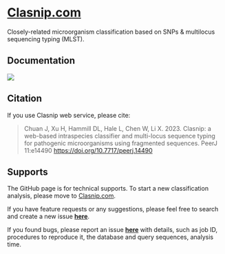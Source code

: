 # [Clasnip.com](http://www.clasnip.com)


Closely-related microorganism classification based on SNPs &amp; multilocus sequencing typing (MLST).

## Documentation

[![](https://img.shields.io/badge/docs-blue.svg)](https://cihga39871.github.io/Clasnip.com/dev)


## Citation

If you use Clasnip web service, please cite:

> Chuan J, Xu H, Hammill DL, Hale L, Chen W, Li X. 2023. Clasnip: a web-based intraspecies classifier and multi-locus sequence typing for pathogenic microorganisms using fragmented sequences. PeerJ 11:e14490 https://doi.org/10.7717/peerj.14490

## Supports

The GitHub page is for technical supports. To start a new classification analysis, please move to [Clasnip.com](http://www.clasnip.com).

If you have feature requests or any suggestions, please feel free to search and create a new issue **[here](https://github.com/cihga39871/Clasnip.com/issues)**.

If you found bugs, please report an issue **[here](https://github.com/cihga39871/Clasnip.com/issues)** with details, such as job ID, procedures to reproduce it, the database and query sequences, analysis time.
